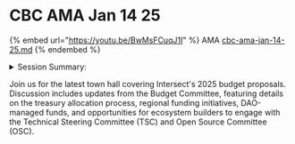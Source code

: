 # CBC AMA Jan 14 25



{% embed url="https://youtu.be/BwMsFCuqJ1I" %}
AMA [cbc-ama-jan-14-25.md](cbc-ama-jan-14-25.md "mention")
{% endembed %}

<details>

<summary>Session Summary:</summary>

The latest session of the **Cardano budget process open discussions** provided an opportunity for community members to engage with the **Budget Committee**, addressing questions on the **2025 budget process, treasury allocations, and funding proposals**. The session covered key topics, including the **timeline for budget approvals**, the **importance of the Plutus Hard Fork**, and the process of submitting budget proposals for consideration.

Participants explored **regional funding initiatives**, with discussions on how **Intersect's Membership & Community Committee (MCC)** could support **regional hubs** and facilitate **greater decentralized participation**. The session also examined the **potential role of DAOs in managing treasury funds**, reflecting a broader interest in **innovative governance mechanisms** for budget allocation.

Additional conversations focused on **how builders and ecosystem contributors can engage with committees** such as the **Technical Steering Committee (TSC)** and **Open Source Committee (OSC)** to support **Cardano’s infrastructure and tooling development**. The session concluded with an invitation for community members to **actively participate in governance discussions** and explore ways to contribute to the evolving **budgeting and funding framework**.

</details>

Join us for the latest town hall covering Intersect's 2025 budget proposals. Discussion includes updates from the Budget Committee, featuring details on the treasury allocation process, regional funding initiatives, DAO-managed funds, and opportunities for ecosystem builders to engage with the Technical Steering Committee (TSC) and Open Source Committee (OSC).

